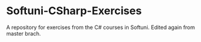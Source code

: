 
# Softuni-CSharp-Exercises
A repository for exercises from the C# courses in Softuni.
Edited again from master brach.



